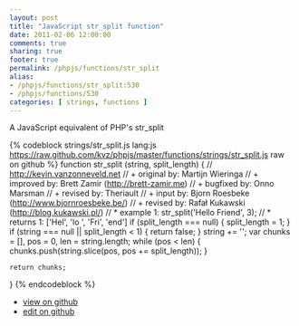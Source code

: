 ```yaml
---
layout: post
title: "JavaScript str_split function"
date: 2011-02-06 12:00:00
comments: true
sharing: true
footer: true
permalink: /phpjs/functions/str_split
alias:
- /phpjs/functions/str_split:530
- /phpjs/functions/530
categories: [ strings, functions ]
---
```

A JavaScript equivalent of PHP's str_split
<!-- more -->
{% codeblock strings/str_split.js lang:js https://raw.github.com/kvz/phpjs/master/functions/strings/str_split.js raw on github %}
function str_split (string, split_length) {
    // http://kevin.vanzonneveld.net
    // +     original by: Martijn Wieringa
    // +     improved by: Brett Zamir (http://brett-zamir.me)
    // +     bugfixed by: Onno Marsman
    // +      revised by: Theriault
    // +        input by: Bjorn Roesbeke (http://www.bjornroesbeke.be/)
    // +      revised by: Rafał Kukawski (http://blog.kukawski.pl/)
    // *       example 1: str_split('Hello Friend', 3);
    // *       returns 1: ['Hel', 'lo ', 'Fri', 'end']
    if (split_length === null) {
        split_length = 1;
    }
    if (string === null || split_length < 1) {
        return false;
    }
    string += '';
    var chunks = [],
        pos = 0,
        len = string.length;
    while (pos < len) {
        chunks.push(string.slice(pos, pos += split_length));
    }

    return chunks;
}
{% endcodeblock %}
<ul>
 <li><a href="https://github.com/kvz/phpjs/blob/master/functions/strings/str_split.js">view on github</a></li>
 <li><a href="https://github.com/kvz/phpjs/edit/master/functions/strings/str_split.js">edit on github</a></li>
</ul>
